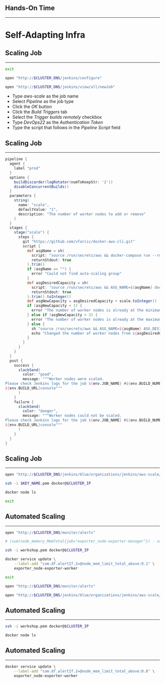 ## Hands-On Time

---

# Self-Adapting Infra


## Scaling Job

---

```bash
exit

open "http://$CLUSTER_DNS/jenkins/configure"

open "http://$CLUSTER_DNS/jenkins/view/all/newJob"
```

* Type *aws-scale* as the job name
* Select *Pipeline* as the job type
* Click the *OK* button
* Click the *Build Triggers* tab
* Select the *Trigger builds remotely* checkbox
* Type *DevOps22* as the *Authentication Token*
* Type the script that follows in the *Pipeline Script* field


## Scaling Job

---

```groovy
pipeline {
  agent {
    label "prod"
  }
  options {
    buildDiscarder(logRotator(numToKeepStr: '2'))
    disableConcurrentBuilds()
  }
  parameters {
    string(
      name: "scale",
      defaultValue: "1",
      description: "The number of worker nodes to add or remove"
    )
  }
  stages {
    stage("scale") {
      steps {
        git "https://github.com/vfarcic/docker-aws-cli.git"
        script {
          def asgName = sh(
            script: "source /run/secrets/aws && docker-compose run --rm asg-name",
            returnStdout: true
          ).trim()
          if (asgName == "") {
            error "Could not find auto-scaling group"
          }
          def asgDesiredCapacity = sh(
            script: "source /run/secrets/aws && ASG_NAME=${asgName} docker-compose run --rm asg-desired-capacity",
            returnStdout: true
          ).trim().toInteger()
          def asgNewCapacity = asgDesiredCapacity + scale.toInteger()
          if (asgNewCapacity < 1) {
            error "The number of worker nodes is already at the minimum capacity of 1"
          } else if (asgNewCapacity > 3) {
            error "The number of worker nodes is already at the maximum capacity of 3"
          } else {
            sh "source /run/secrets/aws && ASG_NAME=${asgName} ASG_DESIRED_CAPACITY=${asgNewCapacity} docker-compose run --rm asg-update-desired-capacity"
            echo "Changed the number of worker nodes from ${asgDesiredCapacity} to ${asgNewCapacity}"
          }
        }
      }
    }
  }
  post {
    success {
      slackSend(
        color: "good",
        message: """Worker nodes were scaled.
Please check Jenkins logs for the job ${env.JOB_NAME} #${env.BUILD_NUMBER}
${env.BUILD_URL}console"""
      )
    }
    failure {
      slackSend(
        color: "danger",
        message: """Worker nodes could not be scaled.
Please check Jenkins logs for the job ${env.JOB_NAME} #${env.BUILD_NUMBER}
${env.BUILD_URL}console"""
      )
    }
  }
}
```


## Scaling Job

---

```bash
open "http://$CLUSTER_DNS/jenkins/blue/organizations/jenkins/aws-scale/activity"

ssh -i $KEY_NAME.pem docker@$CLUSTER_IP

docker node ls

exit
```


## Automated Scaling

---

```bash
open "http://$CLUSTER_DNS/monitor/alerts"

# (sum(node_memory_MemTotal{job="exporter_node-exporter-manager"}) - sum(node_memory_MemFree{job="exporter_node-exporter-manager"} + node_memory_Buffers{job="exporter_node-exporter-manager"} + node_memory_Cached{job="exporter_node-exporter-manager"})) / sum(node_memory_MemTotal{job="exporter_node-exporter-manager"}) > 0.8

ssh -i workshop.pem docker@$CLUSTER_IP

docker service update \
    --label-add "com.df.alertIf.2=@node_mem_limit_total_above:0.1" \
    exporter_node-exporter-worker

exit

open "http://$CLUSTER_DNS/monitor/alerts"

open "http://$CLUSTER_DNS/jenkins/blue/organizations/jenkins/aws-scale/activity"
```


## Automated Scaling

---

```bash
ssh -i workshop.pem docker@$CLUSTER_IP

docker node ls
```


<!-- .slide: data-background="img/infra-scaling.jpeg" data-background-size="contain" -->


## Automated Scaling

---

```bash
docker service update \
    --label-add "com.df.alertIf.2=@node_mem_limit_total_above:0.8" \
    exporter_node-exporter-worker
```
